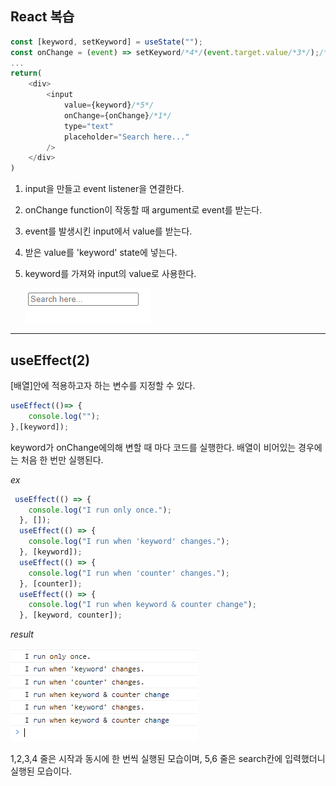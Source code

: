 ## React 복습

```Javascript
const [keyword, setKeyword] = useState("");
const onChange = (event) => setKeyword/*4*/(event.target.value/*3*/);/*2*/
...
return(
    <div>
        <input
            value={keyword}/*5*/
            onChange={onChange}/*1*/
            type="text"
            placeholder="Search here..."
        />
    </div>
)
```

1. input을 만들고 event listener을 연결한다.
2. onChange function이 작동할 때 argument로 event를 받는다.
3. event를 발생시킨 input에서 value를 받는다.
4. 받은 value를 'keyword' state에 넣는다.
5. keyword를 가져와 input의 value로 사용한다.

   ![결과](https://github.com/saladlemon/TIL/blob/main/2023/0216recap.PNG?raw=true)

---

## useEffect(2)

[배열]안에 적용하고자 하는 변수를 지정할 수 있다.

```Javascript
useEffect(()=> {
    console.log("");
},[keyword]);
```

keyword가 onChange에의해 변할 때 마다 코드를 실행한다. 배열이 비어있는 경우에는 처음 한 번만 실행된다.

_ex_

```Javascript
 useEffect(() => {
    console.log("I run only once.");
  }, []);
  useEffect(() => {
    console.log("I run when 'keyword' changes.");
  }, [keyword]);
  useEffect(() => {
    console.log("I run when 'counter' changes.");
  }, [counter]);
  useEffect(() => {
    console.log("I run when keyword & counter change");
  }, [keyword, counter]);
```

_result_

![useEffect](https://github.com/saladlemon/TIL/blob/main/2023/0216useEffect.PNG?raw=true)

1,2,3,4 줄은 시작과 동시에 한 번씩 실행된 모습이며, 5,6 줄은 search칸에 입력했더니 실행된 모습이다.
